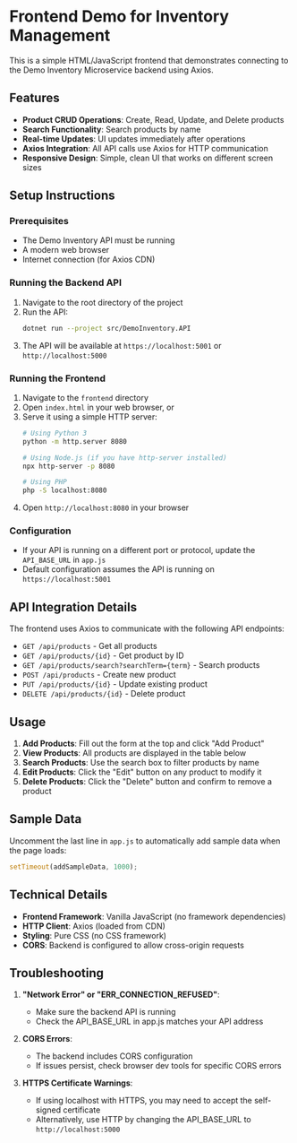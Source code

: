 # Frontend Demo for Inventory Management

This is a simple HTML/JavaScript frontend that demonstrates connecting to the Demo Inventory Microservice backend using Axios.

## Features

- **Product CRUD Operations**: Create, Read, Update, and Delete products
- **Search Functionality**: Search products by name
- **Real-time Updates**: UI updates immediately after operations
- **Axios Integration**: All API calls use Axios for HTTP communication
- **Responsive Design**: Simple, clean UI that works on different screen sizes

## Setup Instructions

### Prerequisites
- The Demo Inventory API must be running
- A modern web browser
- Internet connection (for Axios CDN)

### Running the Backend API
1. Navigate to the root directory of the project
2. Run the API:
   ```bash
   dotnet run --project src/DemoInventory.API
   ```
3. The API will be available at `https://localhost:5001` or `http://localhost:5000`

### Running the Frontend
1. Navigate to the `frontend` directory
2. Open `index.html` in your web browser, or
3. Serve it using a simple HTTP server:
   ```bash
   # Using Python 3
   python -m http.server 8080
   
   # Using Node.js (if you have http-server installed)
   npx http-server -p 8080
   
   # Using PHP
   php -S localhost:8080
   ```
4. Open `http://localhost:8080` in your browser

### Configuration
- If your API is running on a different port or protocol, update the `API_BASE_URL` in `app.js`
- Default configuration assumes the API is running on `https://localhost:5001`

## API Integration Details

The frontend uses Axios to communicate with the following API endpoints:

- `GET /api/products` - Get all products
- `GET /api/products/{id}` - Get product by ID
- `GET /api/products/search?searchTerm={term}` - Search products
- `POST /api/products` - Create new product
- `PUT /api/products/{id}` - Update existing product
- `DELETE /api/products/{id}` - Delete product

## Usage

1. **Add Products**: Fill out the form at the top and click "Add Product"
2. **View Products**: All products are displayed in the table below
3. **Search Products**: Use the search box to filter products by name
4. **Edit Products**: Click the "Edit" button on any product to modify it
5. **Delete Products**: Click the "Delete" button and confirm to remove a product

## Sample Data

Uncomment the last line in `app.js` to automatically add sample data when the page loads:
```javascript
setTimeout(addSampleData, 1000);
```

## Technical Details

- **Frontend Framework**: Vanilla JavaScript (no framework dependencies)
- **HTTP Client**: Axios (loaded from CDN)
- **Styling**: Pure CSS (no CSS framework)
- **CORS**: Backend is configured to allow cross-origin requests

## Troubleshooting

1. **"Network Error" or "ERR_CONNECTION_REFUSED"**:
   - Make sure the backend API is running
   - Check the API_BASE_URL in app.js matches your API address

2. **CORS Errors**:
   - The backend includes CORS configuration
   - If issues persist, check browser dev tools for specific CORS errors

3. **HTTPS Certificate Warnings**:
   - If using localhost with HTTPS, you may need to accept the self-signed certificate
   - Alternatively, use HTTP by changing the API_BASE_URL to `http://localhost:5000`